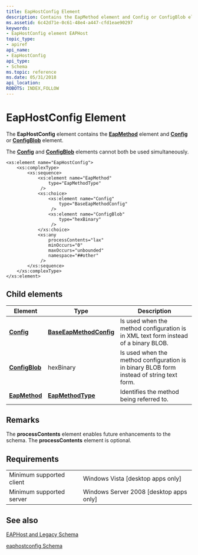 ```yaml
---
title: EapHostConfig Element
description: Contains the EapMethod element and Config or ConfigBlob element. The Config and ConfigBlob elements cannot both be used simultaneously.
ms.assetid: 6c42d71e-0c61-48e4-a447-cfd1eae90297
keywords:
- EapHostConfig element EAPHost
topic_type:
- apiref
api_name:
- EapHostConfig
api_type:
- Schema
ms.topic: reference
ms.date: 05/31/2018
api_location: 
ROBOTS: INDEX,FOLLOW
---
```


# EapHostConfig Element

The **EapHostConfig** element contains the [**EapMethod**](eaphostconfigschema-eapmethod-eaphostconfig-element.md) element and [**Config**](eaphostconfigschema-config-eaphostconfig-element.md) or [**ConfigBlob**](eaphostconfigschema-configblob-eaphostconfig-element.md) element.

The [**Config**](eaphostconfigschema-config-eaphostconfig-element.md) and [**ConfigBlob**](eaphostconfigschema-configblob-eaphostconfig-element.md) elements cannot both be used simultaneously.

``` syntax
<xs:element name="EapHostConfig">
    <xs:complexType>
        <xs:sequence>
            <xs:element name="EapMethod"
                type="EapMethodType"
             />
            <xs:choice>
                <xs:element name="Config"
                    type="BaseEapMethodConfig"
                 />
                <xs:element name="ConfigBlob"
                    type="hexBinary"
                 />
            </xs:choice>
            <xs:any
                processContents="lax"
                minOccurs="0"
                maxOccurs="unbounded"
                namespace="##other"
             />
        </xs:sequence>
    </xs:complexType>
</xs:element>
```

## Child elements



| Element                                                                    | Type                                                                                     | Description                                                                                          |
|----------------------------------------------------------------------------|------------------------------------------------------------------------------------------|------------------------------------------------------------------------------------------------------|
| [**Config**](eaphostconfigschema-config-eaphostconfig-element.md)         | [**BaseEapMethodConfig**](baseeapmethodconfigschema-baseeapmethodconfig-complextype.md) | Is used when the method configuration is in XML text form instead of a binary BLOB.<br/>       |
| [**ConfigBlob**](eaphostconfigschema-configblob-eaphostconfig-element.md) | hexBinary                                                                                | Is used when the method configuration is in binary BLOB form instead of string text form.<br/> |
| [**EapMethod**](eaphostconfigschema-eapmethod-eaphostconfig-element.md)   | [**EapMethodType**](eapcommonschema-eapmethodtype-complextype.md)                       | Identifies the method being referred to. <br/>                                                 |



## Remarks

The **processContents** element enables future enhancements to the schema. The **processContents** element is optional.

## Requirements



|                                     |                                                      |
|-------------------------------------|------------------------------------------------------|
| Minimum supported client<br/> | Windows Vista \[desktop apps only\]<br/>       |
| Minimum supported server<br/> | Windows Server 2008 \[desktop apps only\]<br/> |



## See also

<dl> <dt>

[EAPHost and Legacy Schema](eaphost-schemas.md)
</dt> <dt>

[eaphostconfig Schema](eaphostconfigschema-schema.md)
</dt> </dl>

 

 





